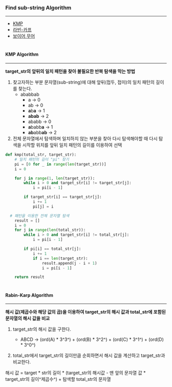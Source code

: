 ### Find sub-string Algorithm

---

- [KMP](#kmp-algorithm)
- [라빈-카프](#)
- [보이어 무어](#)

#

#### KMP Algorithm

---

**target_str의 앞뒤의 일치 패턴을 찾아 불필요한 반복 탐색을 막는 방법**

1. 찾고자하는 부분 문자열(sub-string)에 대해 앞뒤(접두, 접미)의 일치 패턴의 길이를 찾는다.
   - ababbab
     - a -> 0
     - ab -> 0
     - **a**b**a** -> 1
     - **abab** -> 2
     - ababb -> 0
     - **a**babb**a** -> 1
     - **ab**abb**ab** -> 2
2. 전체 문자열에서 탐색하며 일치하지 않는 부분을 찾아 다시 탐색해야할 때 다시 탐색을 시작할 위치를 앞뒤 일치 패턴의 길이를 이용하여 선택

```python
def kmp(total_str, target_str):
	# 일치 패턴의 길이 "pi" 찾기
	pi = [0 for _ in range(len(target_str))]
	i = 0

	for j in range(1, len(target_str)):
		while i > 0 and target_str[i] != target_str[j]:
			i = pi[i - 1]

		if target_str[i] == target_str[j]:
			i += 1
			pi[j] = i

  # 패턴을 이용한 전체 문자열 탐색
	result = []
	i = 0
	for j in range(len(total_str)):
		while i > 0 and target_str[i] != total_str[j]:
			i = pi[i - 1]

		if pi[i] == total_str[j]:
			i += 1
			if i == len(target_str):
				result.append(j - i + 1)
				i = pi[i - 1]

	return result
```

#

#### Rabin-Karp Algorithm

---

**해시 값(제곱수와 해당 값의 곱)을 이용하여 target_str의 해시 값과 total_str에 포함된 문자열의 해시 값을 비교**

1. target_str의 해시 값을 구한다.

   - ABCD -> (ord(A) \* 3^3^) + (ord(B) \* 3^2^) + (ord(C) \* 3^1^) + (ord(D) \* 3^0^)

2. total_str에서 target_str의 길이만큼 순회하면서 해시 값을 계산하고 target_str과 비교한다.

해시 값 = target \* str의 길이 \* (target_str의 해시값 \- 맨 앞의 문자열 값 \* target_str의 길이^제곱수^) \+ 탐색할 total_str의 문자열
